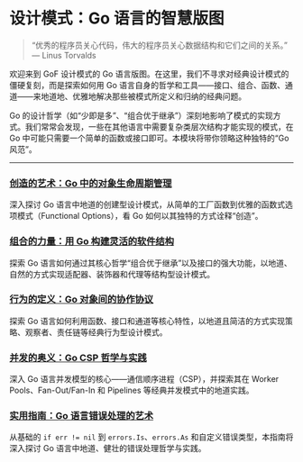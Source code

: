 # 设计模式：Go 语言的智慧版图

> “优秀的程序员关心代码，伟大的程序员关心数据结构和它们之间的关系。” — Linus Torvalds

欢迎来到 GoF 设计模式的 Go 语言版图。在这里，我们不寻求对经典设计模式的僵硬复刻，而是探索如何用 Go 语言自身的哲学和工具——接口、组合、函数、通道——来地道地、优雅地解决那些被模式所定义和归纳的经典问题。

Go 的设计哲学（如“少即是多”、“组合优于继承”）深刻地影响了模式的实现方式。我们常常会发现，一些在其他语言中需要复杂类层次结构才能实现的模式，在 Go 中可能只需要一个简单的函数或接口即可。本模块将带你领略这种独特的“Go 风范”。

---

### [创造的艺术：Go 中的对象生命周期管理](./creational.md)

深入探讨 Go 语言中地道的创建型设计模式，从简单的工厂函数到优雅的函数式选项模式（Functional Options），看 Go 如何以其独特的方式诠释“创造”。

### [组合的力量：用 Go 构建灵活的软件结构](./structural.md)

探索 Go 语言如何通过其核心哲学“组合优于继承”以及接口的强大功能，以地道、自然的方式实现适配器、装饰器和代理等结构型设计模式。

### [行为的定义：Go 对象间的协作协议](./behavioral.md)

探索 Go 语言如何利用函数、接口和通道等核心特性，以地道且简洁的方式实现策略、观察者、责任链等经典行为型设计模式。

### [并发的奥义：Go CSP 哲学与实践](./concurrency.md)

深入 Go 语言并发模型的核心——通信顺序进程（CSP），并探索其在 Worker Pools、Fan-Out/Fan-In 和 Pipelines 等经典并发模式中的地道实践。

### [实用指南：Go 语言错误处理的艺术](./error-handling.md)

从基础的 `if err != nil` 到 `errors.Is`、`errors.As` 和自定义错误类型，本指南将深入探讨 Go 语言中地道、健壮的错误处理哲学与实践。 